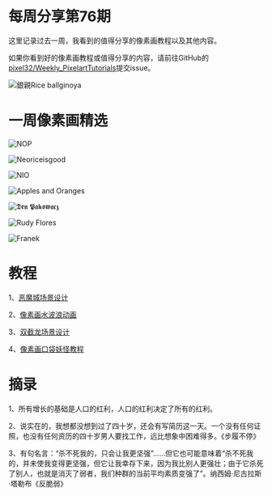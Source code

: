 # 每周分享第76期

这里记录过去一周，我看到的值得分享的像素画教程以及其他内容。

如果你看到好的像素画教程或值得分享的内容，请前往GitHub的[pixel32/Weekly_PixelartTutorials](https://github.com/pixel32/Weekly_PixelartTutorials "pixel32/Weekly_PixelartTutorials")提交issue。

![銀親Rice ballginoya](https://imgkr.cn-bj.ufileos.com/2144e3ee-0f17-4440-9616-8bb63e269749.png)

# 一周像素画精选

![NOP](https://imgkr.cn-bj.ufileos.com/41bf410a-ecab-48e1-befc-8922509535f2.png)

![Neoriceisgood](https://imgkr.cn-bj.ufileos.com/f6d2b998-1b81-4536-bef4-65421715a776.png)

![NIO](https://imgkr.cn-bj.ufileos.com/61bde1ac-28e4-4676-91d4-3437ff84a163.png)

![Apples and Oranges](https://imgkr.cn-bj.ufileos.com/7c130e78-c59c-41db-943c-03364661d567.png)

![𝕯𝖊𝖓 𝕻𝖆𝖐𝖔𝖜𝖆𝖈𝖟](https://imgkr.cn-bj.ufileos.com/610c4368-274c-4079-8209-205c638ab7cd.png)

![Rudy Flores](https://imgkr.cn-bj.ufileos.com/5a1fb540-a2f1-4c5f-bdb5-83cd53dc522c.png)

![Franek](https://imgkr.cn-bj.ufileos.com/f3f96418-4945-465a-82f6-2cfc71e22530.png)


# 教程

1、[恶魔城场景设计](https://mp.weixin.qq.com/s/O5rl3qgQHoHXzFoFBSd8UQ)

2、[像素画水波浪动画](https://mp.weixin.qq.com/s/2xO9848Yj3zxIU6mlDDiQw)

3、[双截龙场景设计](https://mp.weixin.qq.com/s/6XNz-dWlaCkTPCW6rDGkLg)

4、[像素画口袋妖怪教程](https://mp.weixin.qq.com/s/yQm89FiAiV9kP81t-JuQNQ)

# 摘录

1、所有增长的基础是人口的红利，人口的红利决定了所有的红利。

2、说实在的，我想都没想到过了四十岁，还会有写简历这一天。一个没有任何证照，也没有任何资历的四十岁男人要找工作，远比想象中困难得多。《步履不停》

3、有句名言：“杀不死我的，只会让我更坚强”……但它也可能意味着“杀不死我的，并未使我变得更坚强，但它让我幸存下来，因为我比别人更强壮；由于它杀死了别人，也就是消灭了弱者，我们种群的当前平均素质变强了”。纳西姆·尼古拉斯·塔勒布《反脆弱》

